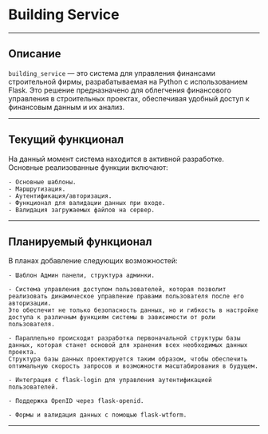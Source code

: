 # Building Service
***
## Описание
`building_service` — это система для управления финансами строительной фирмы, 
разрабатываемая на Python с использованием Flask. 
Это решение предназначено для облегчения финансового управления в строительных проектах, 
обеспечивая удобный доступ к финансовым данным и их анализ.
***
## Текущий функционал
На данный момент система находится в активной разработке. Основные реализованные функции включают:
```
- Основные шаблоны.
- Маршрутизация.
- Аутентификация/авторизация.
- Функционал для валидации данных при входе.
- Валидация загружаемых файлов на сервер.
```
***
## Планируемый функционал
В планах добавление следующих возможностей:
```
- Шаблон Админ панели, структура админки.

- Система управления доступом пользователей, которая позволит реализовать динамическое управление правами пользователя после его авторизации. 
Это обеспечит не только безопасность данных, но и гибкость в настройке доступа к различным функциям системы в зависимости от роли пользователя.

- Параллельно происходит разработка первоначальной структуры базы данных, которая станет основой для хранения всех необходимых данных проекта. 
Структура базы данных проектируется таким образом, чтобы обеспечить оптимальную скорость запросов и возможности масштабирования в будущем.

- Интеграция с flask-login для управления аутентификацией пользователей.

- Поддержка OpenID через flask-openid.

- Формы и валидация данных с помощью flask-wtform.
```
***